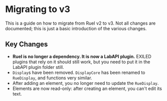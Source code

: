 # Migrating to v3
This is a guide on how to migrate from RueI v2 to v3. Not all changes are documented; this is just a basic introduction of the various changes.

## Key Changes
- **RueI is no longer a dependency. It is now a LabAPI plugin.** EXILED plugins that rely on it should still work, but you need to put it in the LabAPI plugin folder still.
- `Display`s have been removed. `DisplayCore` has been renamed to `RueDisplay`, and functions very similar.
- After adding an element, you no longer need to update the `RueDisplay`.
- Elements are now read-only: after creating an element, you can't edit its text.
